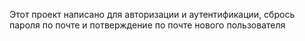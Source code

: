 Этот проект написано для авторизации и аутентификации, сбрось пароля по почте и
потверждение по почте нового пользователя
